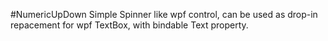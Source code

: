 #NumericUpDown
Simple Spinner like wpf control, can be used as drop-in repacement for wpf TextBox, with bindable Text property.
